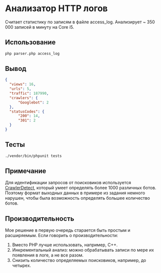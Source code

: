 # Анализатор HTTP логов

Считает статистику по записям в файле access_log.
Анализирует ~ 350 000 записей в минуту на Core i5.

## Использование
```bash
php parser.php access_log
```

## Вывод
```json
{
  "views": 16,
  "urls": 5,
  "traffic": 187990,
  "crawlers": {
      "Googlebot": 2
  },
  "statusCodes": {
      "200": 14,
      "301": 2
  }
}
```

## Тесты
```bash
./vendor/bin/phpunit tests
```

## Примечание
Для идентификации запросов от поисковиков используется [CrawlerDetect](https://github.com/JayBizzle/Crawler-Detect), 
который умеет определять более 1000 различных ботов.
Поэтому формат выходных данных в примере из задания немного нарушен, чтобы была возможность определять большее количество ботов.

## Производительность
Мое решение в первую очередь старается быть простым и расширяемым. Если говорить о производительности:
1. Вместо PHP лучше использовать, например, C++.
2. Инкрементальный анализ: можно обрабатывать записи по мере их появления в логе, а не все разом.
3. Снизить количество определяемых поисковиков, например, до четырех.